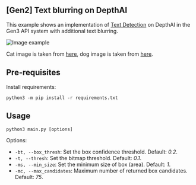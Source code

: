 ## [Gen2] Text blurring on DepthAI

This example shows an implementation of [Text Detection](https://hub.luxonis.com/ai/models/131d855c-60b1-4634-a14d-1269bb35dcd2?view=page) on DepthAI in the Gen3 API system with additional text blurring.

![Image example](imgs/example.gif)

Cat image is taken from [here](https://www.pexels.com/photo/grey-kitten-on-floor-774731/), dog image is taken from [here](https://www.pexels.com/photo/brown-and-white-american-pit-bull-terrier-with-brown-costume-825949/).

## Pre-requisites

Install requirements:
```
python3 -m pip install -r requirements.txt
```

## Usage

```
python3 main.py [options]
```

Options:

* `-bt, --box_thresh`: Set the box confidence threshold. Default: *0.2*.
* `-t, --thresh`: Set the bitmap threshold. Default: *0.1*.
* `-ms, --min_size`: Set the minimum size of box (area). Default: *1*.
* `-mc, --max_candidates`: Maximum number of returned box candidates. Default: *75*.
